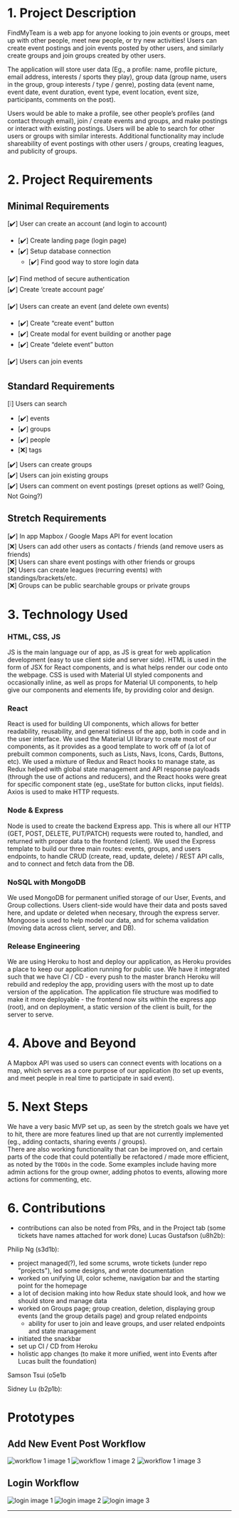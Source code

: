 # 1. Project Description #

FindMyTeam is a web app for anyone looking to join events or groups, 
meet up with other people, meet new people, or try new activities!
Users can create event postings and join events posted by other users, 
and similarly create groups and join groups created by other users.

The application will store user data (Eg., a profile: name, profile picture, email address, interests / sports they play), 
group data (group name, users in the group, group interests / type / genre), 
posting data (event name, event date, event duration, event type, event location, event size, participants, comments on the post). 

Users would be able to make a profile, see other people’s profiles (and contact through email), join / create events and groups, 
and make postings or interact with existing postings. 
Users will be able to search for other users or groups with similar interests. 
Additional functionality may include shareability of event postings with other users / groups, creating leagues, and publicity of groups.

# 2. Project Requirements #
## Minimal Requirements ##
[:heavy_check_mark:] User can create an account (and login to account)  
- [:heavy_check_mark:] Create landing page (login page)  
- [:heavy_check_mark:] Setup database connection  
  - [:heavy_check_mark:] Find good way to store login data   

[:heavy_check_mark:] Find method of secure authentication  
[:heavy_check_mark:] Create ‘create account page’  

[:heavy_check_mark:] Users can create an event (and delete own events)  
- [:heavy_check_mark:] Create “create event” button  
- [:heavy_check_mark:] Create modal for event building or another page  
- [:heavy_check_mark:] Create “delete event” button  

[:heavy_check_mark:] Users can join events   

## Standard Requirements ##
[:grey_exclamation:] Users can search
- [:heavy_check_mark:] events
- [:heavy_check_mark:] groups
- [:heavy_check_mark:] people
- [:x:] tags

[:heavy_check_mark:] Users can create groups  
[:heavy_check_mark:] Users can join existing groups  
[:heavy_check_mark:] Users can comment on event postings (preset options as well? Going, Not Going?)

## Stretch Requirements ##
[:heavy_check_mark:] In app Mapbox / Google Maps API for event location  
[:x:] Users can add other users as contacts / friends (and remove users as friends)  
[:x:] Users can share event postings with other friends or groups  
[:x:] Users can create leagues (recurring events) with standings/brackets/etc.  
[:x:] Groups can be public searchable groups or private groups  

# 3. Technology Used #
### HTML, CSS, JS
JS is the main language our of app, as JS is great for web application development (easy to use client side and server side).
HTML is used in the form of JSX for React components, and is what helps render our code onto the webpage. 
CSS is used with Material UI styled components and occasionally inline, as well as props for Material UI components,
to help give our components and elements life, by providing color and design.

### React 
React is used for building UI components, which allows for better readability, reusability, and general tidiness of the app,
both in code and in the user interface. 
We used the Material UI library to create most of our components, as it provides as a good template to work off of (a lot of prebuilt common components, such as Lists, Navs, Icons, Cards, Buttons, etc).
We used a mixture of Redux and React hooks to manage state, 
as Redux helped with global state management and API response payloads (through the use of actions and reducers), 
and the React hooks were great for specific component state (eg., useState for button clicks, input fields).
Axios is used to make HTTP requests.

### Node & Express
Node is used to create the backend Express app.
This is where all our HTTP (GET, POST, DELETE, PUT/PATCH) requests were routed to, handled, 
and returned with proper data to the frontend (client).
We used the Express template to build our three main routes: events, groups, and users endpoints, to handle
CRUD (create, read, update, delete) / REST API calls, and to connect and fetch data from the DB.

### NoSQL with MongoDB
We used MongoDB for permanent unified storage of our User, Events, and Group collections. 
Users client-side would have their data and posts saved here, and update or deleted when necesary, through the express server.
Mongoose is used to help model our data, and for schema validation (moving data across client, server, and DB).

### Release Engineering
We are using Heroku to host and deploy our application, as Heroku provides a place to keep our application running for public use. 
We have it integrated such that we have CI / CD - every push to the master branch Heroku will rebuild and redeploy the app, 
providing users with the most up to date version of the application.
The application file structure was modified to make it more deployable - the frontend now sits within the express app (root), 
and on deployment, a static version of the client is built, for the server to serve.

# 4. Above and Beyond #
A Mapbox API was used so users can connect events with locations on a map, which serves as a core purpose of our application 
(to set up events, and meet people in real time to participate in said event). 

# 5. Next Steps #
We have a very basic MVP set up, as seen by the stretch goals we have yet to hit, 
there are more features lined up that are not currently implemented (eg., adding contacts, sharing events / groups).  
There are also working functionality that can be improved on, and certain parts of the code that could potentially be refactored / 
made more efficient, as noted by the `TODOs` in the code. 
Some examples include having more admin actions for the group owner, adding photos to events, allowing more actions for commenting, etc.

# 6. Contributions #
- contributions can also be noted from PRs, and in the Project tab (some tickets have names attached for work done)
Lucas Gustafson (u8h2b):


Philip Ng (s3d1b): 
- project managed(?), led some scrums, wrote tickets (under repo "projects"), led some designs, and wrote documentation
- worked on unifying UI, color scheme, navigation bar and the starting point for the homepage
- a lot of decision making into how Redux state should look, and how we should store and manage data
- worked on Groups page; group creation, deletion, displaying group events (and the group details page) and group related endpoints
  - ability for user to join and leave groups, and user related endpoints and state management
- initiated the snackbar 
- set up CI / CD from Heroku
- holistic app changes (to make it more unified, went into Events after Lucas built the foundation)

Samson Tsui (o5e1b


Sidney Lu (b2p1b):


# Prototypes #
## Add New Event Post Workflow ##
![workflow 1 image 1](frontend/img/CPSC_455_PP1_AddEvent1.png)
![workflow 1 image 2](frontend/img/CPSC_455_PP1_AddEvent2.png)
![workflow 1 image 3](frontend/img/CPSC_455_AddEvent2.png)
## Login Workflow ##
![login image 1](frontend/img/CPSC_455_Login_1.png)
![login image 2](frontend/img/CPSC_455_Login_2.png)
![login image 3](frontend/img/CPSC_455_Login_3.png)

---
